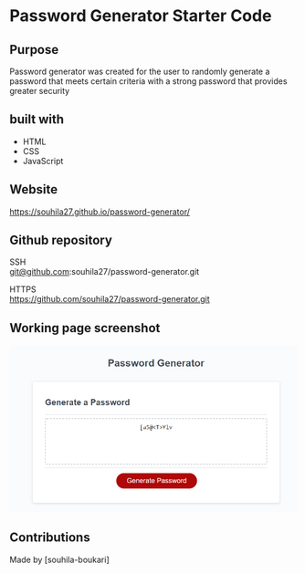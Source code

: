 # Password Generator Starter Code

## Purpose 
Password generator was created for the user to randomly generate a password that meets certain criteria with a strong password that provides greater security



## built with 
* HTML
* CSS 
* JavaScript 

## Website
https://souhila27.github.io/password-generator/

## Github repository 
SSH</br>
git@github.com:souhila27/password-generator.git

HTTPS</br>
https://github.com/souhila27/password-generator.git


## Working page screenshot
<img src="./Develop/image/Screenshot 2022-01-03 155200.png">


## Contributions
Made by [souhila-boukari]

